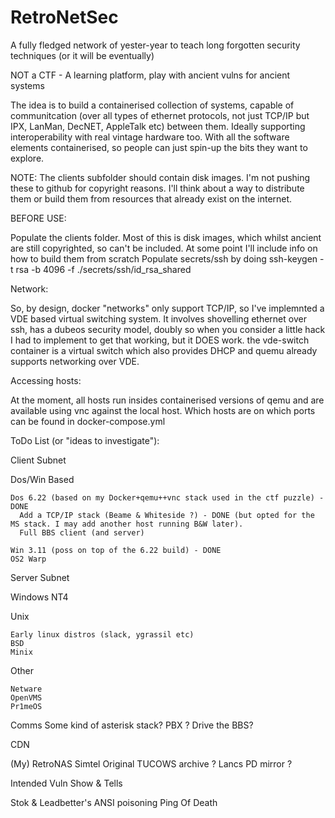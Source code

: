 # RetroNetSec
A fully fledged network of yester-year to teach long forgotten security techniques (or it will be eventually)

NOT a CTF - A learning platform, play with ancient vulns for ancient systems

The idea is to build a containerised collection of systems, capable of communitcation (over all types of ethernet protocols, not just TCP/IP but IPX, LanMan, DecNET, AppleTalk etc) between them. Ideally supporting interoperability with real vintage hardware too. With all the software elements containerised, so people can just spin-up the bits they want to explore.

NOTE: The clients subfolder should contain disk images. I'm not pushing these to github for copyright reasons. I'll think about a way to distribute them or build them from resources that already exist on the internet.

BEFORE USE:

Populate the clients folder. Most of this is disk images, which whilst ancient are still copyrighted, so can't be included. At some point I'll include info on how to build them from scratch
Populate secrets/ssh by doing ssh-keygen -t rsa -b 4096 -f ./secrets/ssh/id_rsa_shared

Network:

So, by design, docker "networks" only support TCP/IP, so I've implemnted a VDE based virtual switching system. It involves shovelling ethernet over ssh, has a dubeos security model, doubly so when you consider a little hack I had to implement to get that working, but it DOES work. the vde-switch container is a virtual switch which also provides DHCP and quemu already supports networking over VDE. 

Accessing hosts:

At the moment, all hosts run insides containerised versions of qemu and are available using vnc against the local host. Which hosts are on which ports can be found in docker-compose.yml


ToDo List (or "ideas to investigate"):

Client Subnet

  Dos/Win Based

    Dos 6.22 (based on my Docker+qemu++vnc stack used in the ctf puzzle) - DONE 
      Add a TCP/IP stack (Beame & Whiteside ?) - DONE (but opted for the MS stack. I may add another host running B&W later).
      Full BBS client (and server) 
      
    Win 3.11 (poss on top of the 6.22 build) - DONE
    OS2 Warp


Server Subnet

  Windows NT4
        
  Unix

    Early linux distros (slack, ygrassil etc)
    BSD
    Minix

  Other

    Netware
    OpenVMS
    Pr1meOS

Comms
  Some kind of asterisk stack? PBX ? Drive the BBS?
    
CDN

  (My) RetroNAS
  Simtel
  Original TUCOWS archive ?
  Lancs PD mirror ?
  
  
    
Intended Vuln Show & Tells  

Stok & Leadbetter's ANSI poisoning
Ping Of Death


